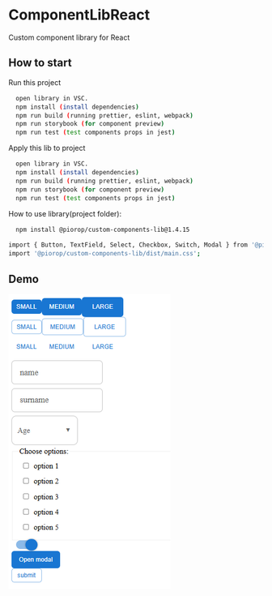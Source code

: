 # ComponentLibReact
Custom component library for React

## How to start

Run this project

```bash
  open library in VSC.
  npm install (install dependencies)
  npm run build (running prettier, eslint, webpack)
  npm run storybook (for component preview)
  npm run test (test components props in jest)
```

Apply this lib to project
```bash
  open library in VSC.
  npm install (install dependencies)
  npm run build (running prettier, eslint, webpack)
  npm run storybook (for component preview)
  npm run test (test components props in jest)
```

How to use library(project folder):

```bash
  npm install @piorop/custom-components-lib@1.4.15
```
```bash
import { Button, TextField, Select, Checkbox, Switch, Modal } from '@piorop/custom-components-lib'
import '@piorop/custom-components-lib/dist/main.css';
```
## Demo

![image alt](https://github.com/piot600/ComponentLibReact/blob/8839bc375d4d9e8cca838232d4cc569050fcf4e1/CustomLibPreview.png)
